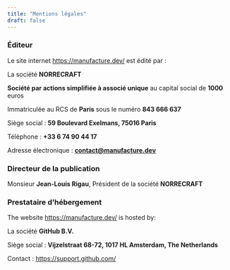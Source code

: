 ```yaml
---
title: "Mentions légales"
draft: false
---
```


### Éditeur

Le site internet https://manufacture.dev/ est édité par :

La société **NORRECRAFT**

**Société par actions simplifiée à associé unique** au capital social de **1000** euros

Immatriculée au RCS de **Paris** sous le numéro **843 666 637**

Siège social : **59 Boulevard Exelmans, 75016 Paris**

Téléphone : **+33 6 74 90 44 17**

Adresse électronique : **contact@manufacture.dev**

### Directeur de la publication

Monsieur **Jean-Louis Rigau**, Président de la société **NORRECRAFT**

### Prestataire d’hébergement

The website https://manufacture.dev/ is hosted by:

La société **GitHub B.V.**

Siège social : **Vijzelstraat 68-72, 1017 HL Amsterdam, The Netherlands**

Contact : https://support.github.com/
